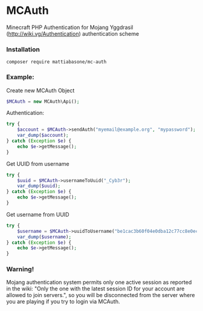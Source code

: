 # MCAuth

Minecraft PHP Authentication for Mojang Yggdrasil (http://wiki.vg/Authentication) authentication scheme 

### Installation

```shell
composer require mattiabasone/mc-auth
```

### Example:

Create new MCAuth Object
```php
$MCAuth = new MCAuth\Api();
```

Authentication:
```php
try {
    $account = $MCAuth->sendAuth("myemail@example.org", "mypassword");
    var_dump($account);
} catch (Exception $e) {
    echo $e->getMessage();
}
```

Get UUID from username
```php
try {
    $uuid = $MCAuth->usernameToUuid("_Cyb3r");
    var_dump($uuid);
} catch (Exception $e) {
    echo $e->getMessage();
}
```

Get username from UUID
```php
try {
    $username = $MCAuth->uuidToUsername("be1cac3b60f04e0dba12c77cc8e0ec21");
    var_dump($username);
} catch (Exception $e) {
    echo $e->getMessage();
}
```


### Warning!
Mojang authentication system permits only one active session as reported in the wiki: 
"Only the one with the latest session ID for your account are allowed to join servers.", so you will be disconnected from the server where you are playing if you try to login via MCAuth.
